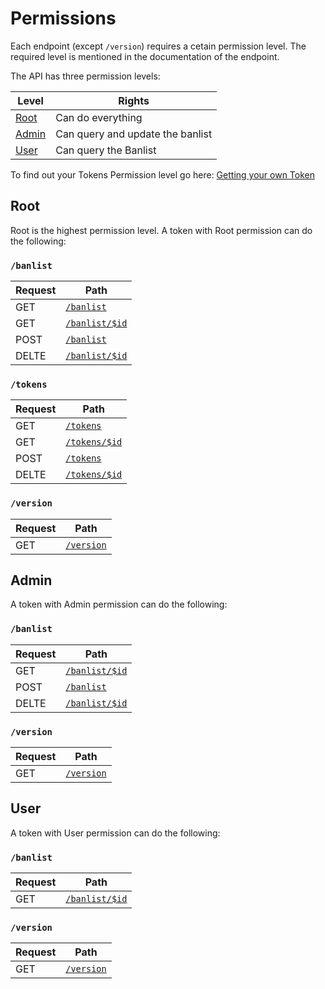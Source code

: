 # Permissions
Each endpoint (except `/version`) requires a cetain permission level. The required level is mentioned in the documentation of the endpoint.

The API has three permission levels:

Level | Rights
---------- | -------
[Root](#root) | Can do everything
[Admin](#admin) | Can query and update the banlist
[User](#user) | Can query the Banlist

To find out your Tokens Permission level go here: <a href="#getting-your-own-token">Getting your own Token</a> 

## Root
Root is the highest permission level. A token with Root permission can do the following:

### `/banlist`
Request | Path
------- | ----
GET | [`/banlist`](#getting-all-bans)
GET | [`/banlist/$id`](#getting-a-specific-ban)
POST | [`/banlist`](#adding-a-ban)
DELTE | [`/banlist/$id`](#deleting-a-ban)

### `/tokens`
Request | Path
------- | ----
GET | [`/tokens`](#getting-all-tokens)
GET | [`/tokens/$id`](#getting-a-specific-token)
POST | [`/tokens`](#creating-a-token)
DELTE | [`/tokens/$id`](#retiring-a-specific-token)

### `/version`
Request | Path
------- | ----
GET | [`/version`](#getting-the-api-version)

## Admin
A token with Admin permission can do the following:

### `/banlist`
Request | Path
------- | ----
GET | [`/banlist/$id`](#getting-a-specific-ban)
POST | [`/banlist`](#adding-a-ban)
DELTE | [`/banlist/$id`](#deleting-a-ban)

### `/version`
Request | Path
------- | ----
GET | [`/version`](#getting-the-api-version)

## User
A token with User permission can do the following:

### `/banlist`
Request | Path
------- | ----
GET | [`/banlist/$id`](#getting-a-specific-ban)

### `/version`
Request | Path
------- | ----
GET | [`/version`](#getting-the-api-version)
